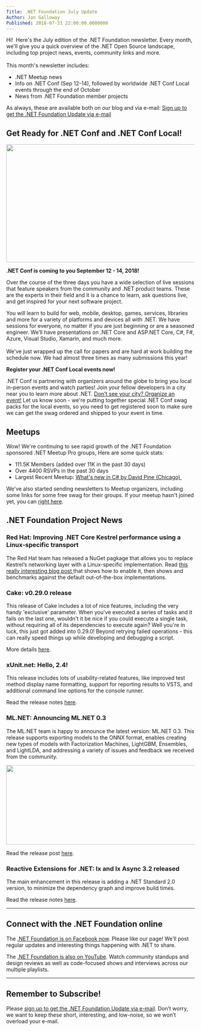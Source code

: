```yaml
---
Title: .NET Foundation July Update
Author: Jon Galloway
Published: 2018-07-31 22:00:00.0000000
---
```

<p>Hi!&nbsp; Here's the July edition of the .NET Foundation newsletter. Every month, we'll give you a quick overview of the .NET Open Source landscape, including top project news, events, community links and more.<br />
<br />
This month's newsletter includes:</p>

<ul>
<li>.NET Meetup news</li>
<li>Info on .NET Conf (Sep 12-14), followed by worldwide .NET Conf Local events through the end of October</li>
<li>News from .NET Foundation member projects</li>
</ul>

<p>As always, these are available both on our blog and via e-mail:&nbsp;<a href="http://eepurl.com/dhL_qb">Sign up to get the .NET Foundation Update via e-mail</a></p>

<h2>Get Ready for .NET Conf and .NET Conf Local!</h2>

<p><img alt="" src="https://pbs.twimg.com/card_img/1022496767760191488/LBS-O58n?format=jpg&amp;name=600x314" style="width: 600px; height: 314px;" /></p>

<p><strong>.NET Conf is coming to you&nbsp;September 12 - 14, 2018!</strong></p>

<p>Over the course of the three days you have a wide selection of live sessions that feature speakers from the community and .NET product teams. These are the experts in their field and it is a chance to learn, ask questions live, and get inspired for your next software project.</p>

<p>You will learn to build for web, mobile, desktop, games, services, libraries and more for a variety of platforms and devices all with .NET. We have sessions for everyone, no matter if you are just beginning or are a seasoned engineer. We’ll have presentations on .NET Core and ASP.NET Core, C#, F#, Azure, Visual Studio, Xamarin, and much more.<br />
<br />
We've just wrapped up the call for papers and are hard at work building the schedule&nbsp;now. We had almost three times as many submissions this year!</p>

<p><strong>Register your .NET Conf Local events now!</strong></p>

<p>.NET Conf is partnering with organizers around the globe to bring you local in-person events and watch parties! Join your fellow developers in a city near you to learn more about .NET. <a href="https://www.dotnetconf.net/local-events/">Don't see your city? Organize an event!</a>&nbsp;Let us know soon - we're putting together special .NET Conf swag packs for the local events, so you need to get registered soon to make sure we can get the swag ordered and shipped to your event in time.</p>

<h2>Meetups</h2>

<p>Wow! We're continuing to see rapid growth of the .NET Foundation sponsored&nbsp;.NET Meetup Pro groups, Here are some quick stats:</p>

<ul>
<li>111.5K&nbsp;Members (added over 11K in the past 30 days)</li>
<li>Over 4400 RSVPs in the past 30 days</li>
<li>Largest Recent Meetup:&nbsp;<a href="https://www.meetup.com/The-Chicago-NET-Users-Group/events/250865896/">What's new in C# by David Pine (Chicago)&nbsp;</a></li>
</ul>

<p>We've also started sending newsletters to Meetup organizers, including some links for some free swag for their groups. If your meetup hasn't joined yet, you can <a href="https://dotnetfoundation.sharepoint.com/_layouts/15/WopiFrame.aspx?guestaccesstoken=E4s0o4r8BAjSAlDiOdKqy%2fW4RW2HbvrLcfz4PsJdbS8%3d&amp;docid=1_10cd43d461efb4f68aa5289bea6a50fc0&amp;wdFormId=%7B02655D67%2D5D39%2D47E7%2D8151%2D47536BFF227C%7D&amp;action=formsubmit">right here</a>.</p>

<h2></h2>

<h2>.NET Foundation Project News</h2>

<h3>Red Hat: Improving .NET Core Kestrel performance using a Linux-specific transport</h3>

<p>The Red Hat team has released a NuGet pagkage that allows you to replace Kestrel’s networking layer with a Linux-specific implementation. Read <a href="https://developers.redhat.com/blog/2018/07/24/improv-net-core-kestrel-performance-linux/">this really interesting blog post </a>that shows how to enable it, then shows&nbsp;and benchmarks&nbsp;against the default out-of-the-box implementations.&nbsp;</p>

<h3>Cake: v0.29.0 release</h3>

<p>This release of Cake includes a lot of nice features, including the very handy 'exclusive' parameter.&nbsp;When you've executed a series of tasks and it fails on the last one, wouldn't it be nice if you could execute a single task, without requiring all of its dependencies to execute again? Well you're in luck, this just got added into 0.29.0! Beyond retrying failed operations - this can really speed things up while developing and debugging a script.</p>

<p>More details&nbsp;<a href="https://cakebuild.net/blog/2018/07/cake-v0.29.0-released">here</a>.</p>

<h3>xUnit.net: Hello, 2.4!</h3>

<p>This release includes lots of usability-related features, like improved test method display name formatting, support for reporting results to VSTS, and additional command line options for the console runner.</p>

<p>Read the release notes <a href="https://xunit.github.io/releases/2.4">here</a>.</p>

<h3>ML.NET: Announcing ML.NET 0.3</h3>

<p>The ML.NET team is happy to announce the latest version:&nbsp;ML.NET 0.3. This release supports exporting models to the&nbsp;ONNX&nbsp;format, enables creating new types of models with Factorization Machines, LightGBM, Ensembles, and LightLDA, and addressing a variety of issues and feedback we received from the community.</p>

<p><img alt="" src="assets/posts/onnx-diagram-v03.png" style="width: 801px; height: 212px;" /></p>

<p>Read the release post&nbsp;<a href="https://blogs.msdn.microsoft.com/dotnet/2018/07/09/announcing-ml-net-0-3/">here</a>.</p>

<h3>Reactive Extensions for .NET: Ix and Ix Async 3.2 released</h3>

<p>The main enhancement in this release&nbsp;is adding a .NET Standard 2.0 version, to minimize the dependency graph and improve build times.</p>

<p>Read the release notes&nbsp;<a href="https://github.com/dotnet/reactive/releases/tag/ixnet-v3.2.0">here</a>.</p>

<hr />
<h2>Connect with the .NET Foundation online</h2>

<p>The&nbsp;<a href="https://www.facebook.com/dotnetfoundation/">.NET Foundation is on Facebook now</a>. Please like our page! We’ll post regular updates and interesting things happening with .NET to share.</p>

<p>The <a href="https://www.youtube.com/NETFoundation">.NET Foundation is also on YouTube</a>. Watch community standups and design reviews as well as code-focused shows and interviews across our multiple playlists.</p>

<hr />
<h2>Remember to Subscribe!</h2>

<p>Please&nbsp;<a href="http://eepurl.com/dhL_qb">sign up&nbsp;to get the .NET Foundation Update via e-mail</a>.&nbsp;Don’t worry, we want to keep these short, interesting, and low-noise, so we won’t overload your e-mail.</p>
